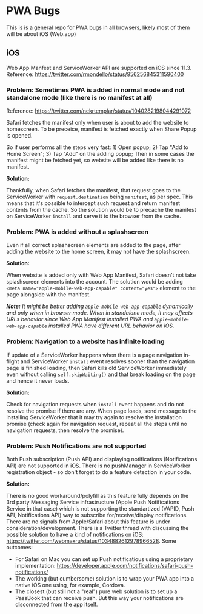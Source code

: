 # PWA Bugs
This is is a general repo for PWA bugs in all browsers, likely most of them will be about iOS (Web.app)

## iOS

Web App Manfest and ServiceWorker API are supported on iOS since 11.3.  
Reference: https://twitter.com/rmondello/status/956256845311590400

### Problem: Sometimes PWA is added in normal mode and not standalone mode (like there is no manifest at all)

Reference: https://twitter.com/nekrtemplar/status/1040282198044291072

Safari fetches the manifest only when user is about to add the website to homescreen.
To be preceice, manifest is fetched exactly when Share Popup is opened.

So if user performs all the steps very fast: 1) Open popup; 2) Tap "Add to Home Screen"; 3) Tap "Add" on the adding popup;
Then in some cases the manifest might be fetched yet, so website will be added like there is no manifest.

**Solution:**

Thankfully, when Safari fetches the manifest,
that request goes to the ServiceWorker with `request.destination` being `manifest`, as per spec.
This means that it's possible to intercept such request and return manifest contents from the cache.
So the solution would be to precache the manifest on ServiceWorker `install` and serve it to the browser from the cache.


### Problem: PWA is added without a splashscreen

Even if all correct splashscreen elements are added to the page, after adding the website to the home screen,
it may not have the splashscreen. 

**Solution:**

When website is added only with Web App Manifest, Safari doesn't not take splashscreen elements into the account. The solution would be adding `<meta name="apple-mobile-web-app-capable" content="yes">` element to the page alongside with the manifest.

_**Note:** It might be better adding `apple-mobile-web-app-capable` dynamically and only when in browser mode.
When in standalone mode, it may affects URLs behavior since Web App Manifest installed PWA and `apple-mobile-web-app-capable`
installed PWA have different URL behavior on iOS._

### Problem: Navigation to a website has infinite loading

If update of a ServiceWorker happens when there is a page navigation in-flight and ServiceWorker `install` event resolves
sooner than the navigation page is finished loading, then Safari kills old ServiceWorker immediately even without calling `self.skipWaiting()` and that break loading on the page and hence it never loads.

**Solution:**

Check for navigation requests when `install` event happens and do not resolve the promise if there are any. When page loads, send message to the installing ServiceWorker that it may try again to resolve the installation promise (check again for navigation request, repeat all the steps until no navigation requests, then resolve the promise).

### Problem: Push Notifications are not supported

Both Push subscription (Push API) and displaying notifications (Notifications API) are not supported in iOS. There is no pushManager in ServiceWorker registration object - so don't forget to do a feature detection in your code.

**Solution:**

There is no good workaround/polyfill as this feature fully depends on the 3rd party Messaging Service infrastructure (Apple Push Notifications Service in that case) which is not supporting the standartized (VAPID, Push API, Notifications API) way to subscribe for/receive/display notifications. There are no signals from Apple/Safari about this feature is under consideration/development. There is a Twitter thread with discussing the possible solution to have a kind of notifications on iOS: https://twitter.com/webmaxru/status/1034882612978966528. Some outcomes:
- For Safari on Mac you can set up Push notificatious using a proprietary implementation: https://developer.apple.com/notifications/safari-push-notifications/
- The working (but cumbersome) solution is to wrap your PWA app into a native iOS one using, for example, Cordova.
- The closest (but still not a "real") pure web solution is to set up a PassBook that can receive push. But this way your notifications are disconnected from the app itself.
